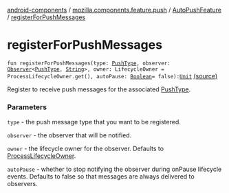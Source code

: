 [android-components](../../index.md) / [mozilla.components.feature.push](../index.md) / [AutoPushFeature](index.md) / [registerForPushMessages](./register-for-push-messages.md)

# registerForPushMessages

`fun registerForPushMessages(type: `[`PushType`](../-push-type/index.md)`, observer: `[`Observer`](../../mozilla.components.concept.push/-bus/-observer/index.md)`<`[`PushType`](../-push-type/index.md)`, `[`String`](https://kotlinlang.org/api/latest/jvm/stdlib/kotlin/-string/index.html)`>, owner: LifecycleOwner = ProcessLifecycleOwner.get(), autoPause: `[`Boolean`](https://kotlinlang.org/api/latest/jvm/stdlib/kotlin/-boolean/index.html)` = false): `[`Unit`](https://kotlinlang.org/api/latest/jvm/stdlib/kotlin/-unit/index.html) [(source)](https://github.com/mozilla-mobile/android-components/blob/master/components/feature/push/src/main/java/mozilla/components/feature/push/AutoPushFeature.kt#L190)

Register to receive push messages for the associated [PushType](../-push-type/index.md).

### Parameters

`type` - the push message type that you want to be registered.

`observer` - the observer that will be notified.

`owner` - the lifecycle owner for the observer. Defaults to [ProcessLifecycleOwner](#).

`autoPause` - whether to stop notifying the observer during onPause lifecycle events.
Defaults to false so that messages are always delivered to observers.